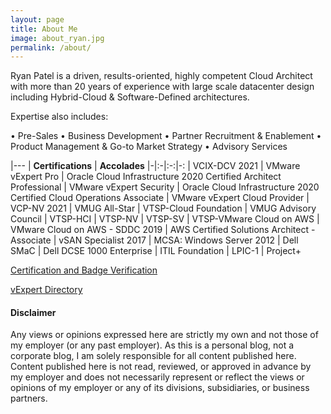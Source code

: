 ```yaml
---
layout: page
title: About Me
image: about_ryan.jpg
permalink: /about/
---
```


Ryan Patel is a driven, results-oriented, highly competent Cloud Architect with more than 20 years of experience with large scale datacenter design including Hybrid-Cloud & Software-Defined architectures.

Expertise also includes:

• Pre-Sales
• Business Development
• Partner Recruitment & Enablement 
• Product Management & Go-to Market Strategy
• Advisory Services

|---
| **Certifications** | **Accolades**
|-|:-|:-:|-:
| VCIX-DCV 2021 | VMware vExpert Pro
| Oracle Cloud Infrastructure 2020 Certified Architect Professional | VMware vExpert Security
| Oracle Cloud Infrastructure 2020 Certified Cloud Operations Associate | VMware vExpert Cloud Provider
| VCP-NV 2021 | VMUG All-Star
| VTSP-Cloud Foundation | VMUG Advisory Council
| VTSP-HCI
| VTSP-NV
| VTSP-SV
| VTSP-VMware Cloud on AWS
| VMware Cloud on AWS - SDDC 2019
| AWS Certified Solutions Architect - Associate
| vSAN Specialist 2017
| MCSA: Windows Server 2012
| Dell SMaC
| Dell DCSE 1000 Enterprise
| ITIL Foundation
| LPIC-1
| Project+

[Certification and Badge Verification][your-acclaim]

[vExpert Directory][vexpert-dir]

[your-acclaim]: https://www.youracclaim.com/users/vninjadfw/badges?sort=-state_updated_at&page=1
[vexpert-dir]: https://vexpert.vmware.com/directory/3465

<h4>Disclaimer</h4>

Any views or opinions expressed here are strictly my own and not those of my employer (or any past employer). As this is a personal blog, not a corporate blog, I am solely responsible for all content published here. Content published here is not read, reviewed, or approved in advance by my employer and does not necessarily represent or reflect the views or opinions of my employer or any of its divisions, subsidiaries, or business partners.
